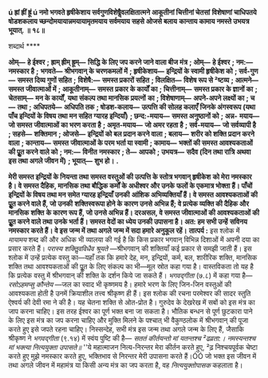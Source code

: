**ú ह्रां ह्रीं ह्रूं ú नमो भगवते हृषीकेशाय सर्वगुणविशेषैॢवलक्षितात्मने आकूतीनां चित्तीनां चेतसां** **विशेषाणां चाधिपतये षोडशकलाय च्छन्दोमयायान्नमयायामृतमयाय सर्वमयाय सहसे ओजसे बलाय** **कान्ताय कामाय नमस्ते उभयत्र भूयात्. ॥ १८॥** 

शब्दार्थ **** 

**ओम्—** **हे ईश्वर** **; ह्राम् ह्रीम् ह्रूम्—** **सिद्धि के लिए जप करने जाने वाला बीज मंत्र** **; ओम्—** **हे ईश्वर** **; नम:—** **नमस्कार है** **;** **भगवते—** **श्रीभगवान् के चरणकमलों में** **; हृषीकेशाय—** **इन्द्रियों के स्वामी हृषीकेश को** **; सर्व-गुण—** **समस्त दिव्य गुणों सहित** **;** **विशेषै:—** **समस्त प्रकारों सहित** **; विलक्षित—** **विशेष रूप से ²ष्टव्य** **; आत्मने—** **समस्त जीवात्माओं में** **; आकूतीनाम्—** **समस्त** **प्रकार के कार्यों का** **; चित्तीनाम्—** **समस्त प्रकार के ज्ञानों का** **; चेतसाम्—** **मन के कार्यों, यथा संकल्प तथा मानसिक प्रयत्नों** **का** **; विशेषाणाम्—** **अपने-अपने लक्ष्यों का** **; च—** **तथा** **; अधिपतये—** **अधिपति तक** **; षोडश-कलाय—** **उत्पत्ति की सोलह कलाएँ** **जिनके अंगस्वरूप (यथा पाँच इन्दियों के विषय तथा मन सहित ग्यारह इन्दियाँ)** **; छन्द:-मयाय—** **समस्त अनुष्ठानों को** **; अन्न-** **मयाय—** **जो समस्त जीवात्माओं का भरण करता है** **; अमृत-मयाय—** **जो अमर रहता है** **; सर्व-मयाय—** **जो सर्वव्यापी है** **; सहसे—** **शक्तिमान** **; ओजसे—** **इन्द्रियों को बल प्रदान करने वाला** **; बलाय—** **शरीर को शक्ति प्रदान करने वाला** **; कान्ताय—** **समस्त** **जीवात्माओं के परम भर्ता या स्वामी** **; कामाय—** **भक्तों की समस्त आवश्यकताओं की पूॢत करने वाले को** **; नम:—** **विनीत** **नमस्कार** **; ते—** **आपको** **; उभयत्र—** **सदैव (दिन तथा रात्रि अथवा इस तथा अगले जीवन में)** **; भूयात्—** **शुभ हो।** **.** 

**मेरी समस्त इन्द्रियों के नियन्ता तथा समस्त वस्तुओं की उत्पत्ति के स्तोत्र भगवान् हृषीकेश** **को मेरा नमस्कार है। वे समस्त दैहिक, मानसिक तथा बौद्धिक कर्मों के अधीश्वर और उनके** **फलों के एकमात्र भोक्ता हैं। पाँचों इन्द्रियों के विषय तथा मन समेत ग्यारह इन्द्रियाँ उनकी** **आंशिक अभिव्यक्तियाँ हैं। वे समस्त आवश्यकताओं की पूॢत करने वाले हैं, जो उनकी** **शक्तिस्वरूपा होने के कारण उनसे अभिन्न हैं; वे प्रत्येक व्यक्ति की दैहिक और मानसिक शक्ति** **के कारण रूप हैं, जो उनसे अभिन्न हैं। दरअसल, वे समस्त जीवात्माओं की आवश्यकताओं की** **पूॢत करने वाले तथा उनके भर्ता हैं। समस्त वेदों का ध्येय उनकी उपासना है। अत: हम सभी उन्हें** **सविनय नमस्कार करते हैं। वे इस जन्म में तथा अगले जन्म में सदा हमारे अनुकूल रहें।** **तात्पर्य :** इस श्लोक में *मायामय* शब्द की और अधिक भी व्यालया की गई है कि किस प्रकार भगवान् विभिन्न दिशाओं में अपनी दया का प्रसार करते हैं। *परास्य शक्तिॢवविधैव श्रूयते* —श्रीभगवान् की शक्तियाँ कई प्रकार से समझी जाती हैं। इस श्लोक में उन्हें प्रत्येक वस्तु का—यहाँ तक कि हमारे देह, मन, इन्द्रियों, कर्म, बल, शारीरिक शक्ति, मानसिक शक्ति तथा आवश्यकताओं की पूॢत के लिए संकल्प का भी—मूल स्रोत कहा गया है। वास्तविकता तो यह है कि प्रत्येक वस्तु में श्रीभगवान् की शक्ति के दर्शन किये जा सकते हैं। *भगवद्गीता* (७.८) में कहा गया है— *रसोऽहमप्सु कौन्तेय* —जल का स्वाद भी कृष्णमय है। हमारे भरण के लिए जिन-जिन वस्तुओं की आवश्यकता होती है उनमें क्रियाशील तत्त्व श्रीकृष्ण ही हैं। इस श्लोक की रचना परमेश्वर की सादर स्तुति ऐश्वर्य की देवी रमा ने की है। यह चेतना शक्ति से ओत-प्रोत है। गुरुदेव के देखरेख में सबों को इस मंत्र का जाप करना चाहिए। इस तरह ईश्वर का पूर्ण भक्त बना जा सकता है। भौतिक बन्धन से पूर्ण छुटकारा पाने के लिए इस मंत्र का जप करना चाहिए और मुक्ति मिलने के पश्चात् भी वैकुण्ठलोक में श्रीभगवान् की पूजा करते हुए इसे जपते रहना चाहिए। निस्सन्देह, सभी मंत्र इस जन्म तथा अगले जन्म के लिए हैं, जैसाकि श्रीकृष्ण ने *भगवद्गीता* (९.१४) में स्वंय पुष्टि की है— *सततं कीर्तयन्तो मां यतन्तश्च ²ढव्रता:।* *नमस्यन्तश्च मां भक्त्या नित्ययुक्ता उपासते॥* ''ये महात्माजन नित्य-निरन्तर मेरा कीर्तन करते हुए, ²ढ़ निश्चयपूर्वक चेष्टा करते हुए मुझे नमस्कार करते हुए, भक्तिभाव से निरन्तर मेरी उपासना करते हैं।ÓÓ जो भक्त इस जीवन में तथा अगले जीवन में महामंत्र या किसी अन्य मंत्र का जप करता है, वह *नित्ययुक्तोपासक* कहलाता है।  